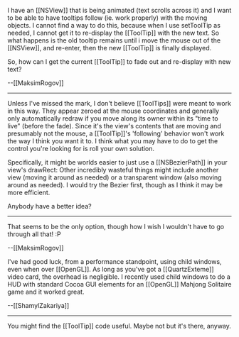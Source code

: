 I have an [[NSView]] that is being animated (text scrolls across it) and I want to be able to have tooltips follow (ie. work properly) with the moving objects. I cannot find a way to do this, because when I use setToolTip as needed, I cannot get it to re-display the [[ToolTip]] with the new text. So what happens is the old tooltip remains until i move the mouse out of the [[NSView]], and re-enter, then the new [[ToolTip]] is finally displayed.

So, how can I get the current [[ToolTip]] to fade out and re-display with new text?

--[[MaksimRogov]]

----

Unless I've missed the mark, I don't believe [[ToolTips]] were meant to work in this way. They appear zeroed at the mouse coordinates and generally only automatically redraw if you move along its owner within its "time to live" (before the fade). Since it's the view's contents that are moving and presumably not the mouse, a [[ToolTip]]'s 'following' behavior won't work the way I think you want it to. I think what you may have to do to get the control you're looking for is roll your own solution. 

Specifically, it might be worlds easier to just use a [[NSBezierPath]] in your view's drawRect: Other incredibly wasteful things might include another view (moving it around as needed) or a transparent window (also moving around as needed). I would try the Bezier first, though as I think it may be more efficient.

Anybody have a better idea?

----

That seems to be the only option, though how I wish I wouldn't have to go through all that! :P

--[[MaksimRogov]]

I've had good luck, from a performance standpoint, using child windows, even when over [[OpenGL]]. As long as you've got a [[QuartzExteme]] video card, the overhead is negligible. I recently used child windows to do a HUD with standard Cocoa GUI elements for an [[OpenGL]] Mahjong Solitaire game and it worked great. 

--[[ShamylZakariya]]

----
You might find the [[ToolTip]] code useful. Maybe not but it's there, anyway.